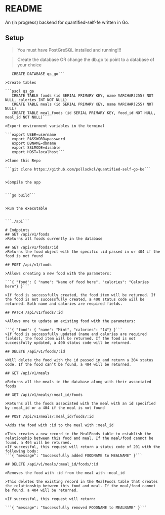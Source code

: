 # README

An (in progress) backend for quantified-self-fe written in Go.

## Setup
>You must have PostGreSQL installed and running!!!

>Create the database OR change the db.go to point to a database of your choice

```psql postgres
   CREATE DATABASE qs_go```

>Create tables

```psql qs_go
   CREATE TABLE foods (id SERIAL PRIMARY KEY, name VARCHAR(255) NOT NULL, calories INT NOT NULL)
   CREATE TABLE meals (id SERIAL PRIMARY KEY, name VARCHAR(255) NOT NULL)
   CREATE TABLE meal_foods (id SERIAL PRIMARY KEY, food_id NOT NULL, meal_id NOT NULL)```

>Export environment variables in the terminal

```export USER=username
   export PASSWORD=password
   export DBNAME=dbname
   export SSLMODE=disable
   export HOST=localhost```

>Clone this Repo

```git clone https://github.com/pollockcl/quantified-self-go-be```


>Compile the app


```go build```


>Run the executable


```./api```

# Endpoints
## GET /api/v1/foods
>Returns all foods currently in the database

## GET /api/v1/foods/:id
>Returns the food object with the specific :id passed in or 404 if the food is not found

## POST /api/v1/foods

>Allows creating a new food with the parameters:

```{ "food": { "name": "Name of food here", "calories": "Calories here"} }```

>If food is successfully created, the food item will be returned. If the food is not successfully created, a 400 status code will be returned. Both name and calories are required fields.

## PATCH /api/v1/foods/:id

>Allows one to update an existing food with the parameters:

```{ "food": { "name": "Mint", "calories": "14"} }```
>If food is successfully updated (name and calories are required fields), the food item will be returned. If the food is not successfully updated, a 400 status code will be returned.

## DELETE /api/v1/foods/:id

>Will delete the food with the id passed in and return a 204 status code. If the food can’t be found, a 404 will be returned.

## GET /api/v1/meals

>Returns all the meals in the database along with their associated foods

## GET /api/v1/meals/:meal_id/foods

>Returns all the foods associated with the meal with an id specified by :meal_id or a 404 if the meal is not found

## POST /api/v1/meals/:meal_id/foods/:id

>Adds the food with :id to the meal with :meal_id

>This creates a new record in the MealFoods table to establish the relationship between this food and meal. If the meal/food cannot be found, a 404 will be returned.
>If successful, this request will return a status code of 201 with the following body:
```{ "message": "Successfully added FOODNAME to MEALNAME" }```

## DELETE /api/v1/meals/:meal_id/foods/:id

>Removes the food with :id from the meal with :meal_id

>This deletes the existing record in the MealFoods table that creates the relationship between this food and meal. If the meal/food cannot be found, a 404 will be returned.

>If successful, this request will return:

```{ "message": "Successfully removed FOODNAME to MEALNAME" }```

